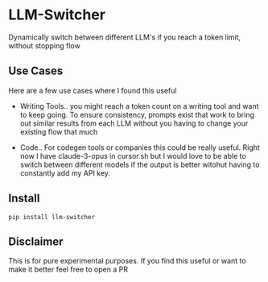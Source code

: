 # LLM-Switcher 
<p> Dynamically switch between different LLM's if you reach a token limit, without stopping flow </p>

## Use Cases 

<p> Here are a few use cases where I found this useful </p>

- Writing Tools.. you might reach a token count on a writing tool and want to keep going. To ensure consistency, prompts exist that work to bring out similar results from each LLM without you having to change your existing flow that much 

- Code.. For codegen tools or companies this could be really useful. Right now I have claude-3-opus in cursor.sh but I would love to be able to switch between different models if the output is better witohut having to constantly add my API key. 


## Install 

```
pip install llm-switcher
```

## Disclaimer 

<p> This is for pure experimental purposes. If you find this useful or want to make it better feel free to open a PR </p>